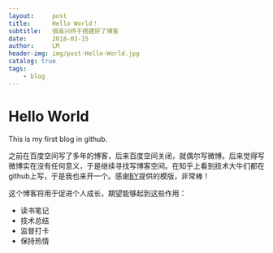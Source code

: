 ```yaml
---
layout:     post
title:      Hello World！
subtitle:   很高兴终于搭建好了博客
date:       2018-03-15
author:     LM
header-img: img/post-Hello-World.jpg
catalog: true
tags:
    - blog
---
```



# Hello World

This is my first blog in github. 

之前在百度空间写了多年的博客，后来百度空间关闭，就偶尔写微博。后来觉得写微博实在没有任何意义，于是继续寻找写博客空间。在知乎上看到技术大牛们都在github上写，于是我也来开一个。感谢[BY][1]提供的模版，非常棒！

这个博客将用于促进个人成长，期望能够起到这些作用：

 - 读书笔记
 - 技术总结
 - 监督打卡
 - 保持热情


  [1]: https://github.com/qiubaiying
